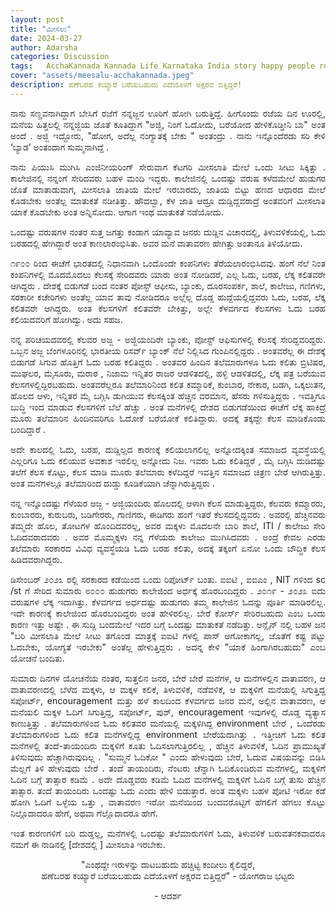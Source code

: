 ```yaml
---
layout: post
title: "ಮೀಸಲು"
date: 2024-03-27
author: Adarsha
categories: Discussion
tags:	AcchaKannada Kannada Life Karnataka India story happy people reservation meesalaati
cover: "assets/meesalu-acchakannada.jpeg"
description: ಹಣೆಬರಹ ಕಯ್ಯಾರೆ ಬರೆಯಬಹುದು ಎದೆಯೊಳಗೆ ಅಕ್ಷರವ ಬಿತ್ತಿದ್ದರೆ!
---
```


<p align = "justify"> ನಾನು ಸಣ್ಣವನಾಗಿದ್ದಾಗ ಬೇಸಿಗೆ ರಜೆಗೆ ನನ್ನಜ್ಜನ ಊರಿಗೆ ಹೋಗಿ ಬರುತ್ತಿದ್ದೆ. ಹೀಗೊಂದು ರಜೆಯ ದಿನ ಊರಲ್ಲಿ, ಮನೆಯ ಹಿತ್ತಲಲ್ಲಿ ನನ್ನಜ್ಜಿಯ ಜೊತೆ ಕೂತಿದ್ದಾಗ "ಅಜ್ಜಿ, ನಿಂಗೆ ಓದೋದು, ಬರೆಯೋದ ಹೇಳಿಕೊಡ್ತೀನಿ ಬಾ" ಅಂತ ಅಂದೆ . ಅಜ್ಜಿ ಇದ್ದೋರು, "ಹೋಗ, ಅದೆಲ್ಲ ನಂಗ್ಯಾತಕ್ಕೆ ಬೇಕು " ಅಂತಂದ್ರು . ನಾನು ಇನ್ನೊಂದೆರಡು ಸರಿ ಕೇಳಿ ‘ಬ್ಯಾಡ’ ಅಂತಂದಾಗ ಸುಮ್ಮನಾಗಿದ್ದೆ . </p>

<p align = "justify"> ನಾನು ಪಿಯುಸಿ ಮುಗಿಸಿ ಎಂಜಿನೀಯರಿಂಗ್ ಸೇರುವಾಗ ಕೆಟಗರಿ ಮೀಸಲಾತಿ ಮೇಲೆ ಒಂದು ಸೀಟು ಸಿಕ್ಕಿತ್ತು . ಕಾಲೇಜಿನಲ್ಲಿ ನನ್ನಂಗೆ ಸೇರಿದವರು ಬಹಳ ಮಂದಿ ಇದ್ದರು. ಕಾಲೇಜಿನಲ್ಲಿ ಒಂದಷ್ಟು ವರುಷ ಕಳೆದಮೇಲೆ ಹುಡುಗರ ಜೊತೆ ಮಾತಾಡುವಾಗ, ಮೀಸಲಾತಿ ಜಾತಿಯ ಮೇಲೆ ಇರಬಾರದು, ಜಾತಿಯ ಬಿಟ್ಟು ಹಣದ ಆಧಾರದ ಮೇಲೆ ಕೊಡಬೇಕು ಅಂತೆಲ್ಲ ಮಾತುಕತೆ ನಡೀತಿತ್ತು. ಹೌದಲ್ವಾ, ಕೆಳ  ಜಾತಿ ಆದ್ರೂ ದುಡ್ಡಿದ್ದವರಾದ್ರೆ ಅಂತವರಿಗೆ ಮೀಸಲಾತಿ ಯಾಕೆ ಕೊಡಬೇಕು ಅಂತ ಅನ್ನಿಸೋದು.  ಆಗಾಗ ಇಂಥ ಮಾತುಕತೆ ನಡೆಯೋದು. </p>

<p align = "justify"> ಒಂದಷ್ಟು ವರುಷಗಳ ನಂತರ ಸುತ್ತ ಜಗತ್ತು ಕಂಡಾಗ ಯಾವ್ಯಾವ ಜನರು ದುಡ್ಡಿನ ವಿಚಾರದಲ್ಲಿ, ತಿಳುವಳಿಕೆಯಲ್ಲಿ, ಓದು ಬರಹದಲ್ಲಿ ಹೇಗಿದ್ದಾರೆ ಅಂತ ಕಾಣಲಾರಂಭಿಸಿತು. ಅವರ ಮನೆ ವಾತಾವರಣ ಹೇಗಿತ್ತು ಅಂತಾನೂ ತಿಳಿಯೋದು. </p>
 
<p align = "justify"> ೧೯೦೦ ರಿಂದ ಈಚೆಗೆ ಭಾರತದಲ್ಲಿ ನಿಧಾನವಾಗಿ ಒಂದೊಂದೇ ಕಂಪನಿಗಳು ತೆರೆಯಲಾರಂಭಿಸಿದವು. ಹಂಗೆ ನೆಲೆ ನಿಂತ ಕಂಪನಿಗಳಲ್ಲಿ ಮೊದಮೊದಲು ಕೆಲಸಕ್ಕೆ ಸೇರಿದವರು ಯಾರು ಅಂತ ನೋಡಿದರೆ, ಎಲ್ಲ ಓದು, ಬರಹ, ಲೆಕ್ಕ ಕಲಿತವರೇ ಆಗಿದ್ದರು . ದೇಶಕ್ಕೆ ಬಿಡುಗಡೆ ಬಂದ ನಂತರ ಪೋಸ್ಟ್  ಆಫೀಸು, ಬ್ಯಾಂಕು, ದೂರಸಂಪರ್ಕ, ಶಾಲೆ, ಕಾಲೇಜು, ಗಣಿಗಳು, ಸರಕಾರೀ ಕಚೇರಿಗಳು ಅಂತೆಲ್ಲ ಯಾವ ತಾವು ನೋಡಿದರೂ ಅಲ್ಲೆಲ್ಲ ದೊಡ್ಡ ಹುದ್ದೆಯಲ್ಲಿದ್ದವರು ಓದು, ಬರಹ, ಲೆಕ್ಕ ಕಲಿತವರೇ ಆಗಿದ್ದರು. ಅಂತ ಕೆಲಸಗಳಿಗೆ ಕಲಿತವರೇ ಬೇಕಿತ್ತು,  ಅಲ್ಲೇ ಕೆಳವರ್ಗದ ಕೆಲಸಗಳು ಓದು ಬರಹ ಕಲಿಯದವರಿಗೆ  ಹೋಗಿದ್ವು. ಅದು ಸಹಜ. </p>

<p align = "justify"> ನನ್ನ ಪರಿಚಯದವರಲ್ಲಿ ಕೆಲವರ ಅಜ್ಜ - ಅಜ್ಜಿಯಂದಿರೇ ಬ್ಯಾಂಕು, ಪೋಸ್ಟ್  ಆಫಿಸುಗಳಲ್ಲಿ ಕೆಲಸಕ್ಕೆ ಸೇರಿದ್ದವರಿದ್ದರು. ಒಬ್ಬನ ಅಜ್ಜ ಬೆಂಗಳೂರಿನಲ್ಲಿ ಭಾರತೀಯ ರಿಸರ್ವ್ ಬ್ಯಾಂಕ್ ನೆಲೆ ನಿಲ್ಲಿಸಿದ ಗುಂಪಿನಲ್ಲಿದ್ದರು . ಅಂತವರೆಲ್ಲ ಈ ದೇಶಕ್ಕೆ ಬಿಡುಗಡೆ ಸಿಗುವ ಹೊತ್ತಿಗೆ ಓದು ಬರಹ ಕಲಿತಿದ್ದರು .  ಅಂತವರ ಹಿಂದಿನ ತಲೆಮಾರುಗಳೂ ಓದು ಕಲಿತು ಬ್ರಿಟಿಷರ, ಮುಘಲರ, ಮೈಸೂರು, ಮರಾಠ , ನಿಜಾಮ ಇನ್ನಿತರ ರಾಜರ ಆಡಳಿತದಲ್ಲಿ, ಹಳ್ಳಿ ಆಡಳಿತದಲ್ಲಿ, ಲೆಕ್ಕ ಪತ್ರ ಬರೆಯುವ ಕೆಲಸಗಳಲ್ಲಿದ್ದಿರಬಹುದು. ಅಂತವರೆಲ್ಲರೂ ತಲೆಮಾರಿನಿಂದ ಕಲಿತ ಕಮ್ಮಾರಿಕೆ, ಕುಂಬಾರ, ನೇಕಾರ, ಬಡಗಿ, ಒಕ್ಕಲುತನ, ಹೊಲದ ಆಳು, ಇನ್ನಿತರ ಮೈ ಬಗ್ಗಿಸಿ ಡುಗಿಯುವ ಕೆಲಸಕ್ಕಿಂತ ಹೆಚ್ಚಿನ ವರಮಾನ, ಹೆಸರು ಗಳಿಸುತ್ತಿದ್ದರು . ಇವತ್ತಿಗೂ ಬುದ್ಧಿ ಇಂದ ಮಾಡುವ ಕೆಲಸಗಳಿಗೆ ಬೆಲೆ ಹೆಚ್ಚು . ಅಂತ ಮನೆಗಳಲ್ಲಿ ದೇಶದ ಬಿಡುಗಡೆಯಿಂದ ಈಚೆಗೆ ಲೆಕ್ಕ ಹಾಕಿದ್ರೆ ಮೂರು ತಲೆಮಾರಿನ ಹಿಂದಿನವರಿಗೂ ಓದೋಕೆ ಬರೆಯೋಕೆ ಕಲಿತಿದ್ದಾರು. ಅದಕ್ಕೆ ತಕ್ಕದ್ದೇ ಕೆಲಸ ಮಾಡಿಕೊಂಡು ಬಂದಿದ್ದಾರೆ . </p>

<p align = "justify"> ಅದೇ ಕಾಲದಲ್ಲಿ ಓದು, ಬರಹ, ದುಡ್ಡಿಲ್ಲದ ಕಾರಣಕ್ಕೆ ಕಲಿಯಲಾಗಲಿಲ್ಲ ಅನ್ನೋದಕ್ಕಿಂತ ಸಮಾಜದ ವ್ಯವಸ್ಥೆಯಲ್ಲಿ ಎಲ್ಲರಿಗೂ ಓದು ಕಲಿಯುವ ಅವಕಾಶ ಇರಲಿಲ್ಲ ಅನ್ನೋದು ನಿಜ. ಇವರು ಓದು ಕಲಿತಿದ್ದರೆ , ಮೈ ಬಗ್ಗಿಸಿ ದುಡಿದಷ್ಟು ತಲೆಗೆ ಕೆಲಸ ಕೊಟ್ಟು, ಕೆಲಸ ಮಾಡಿ ಮೂರು ತಲೆಮಾರು ಕಳೆದಿದ್ದರೆ ಇವತ್ತಿನ ಸಮಾಜದ ಚಿತ್ರಣ ಬೇರೆ ಆಗಿರುತ್ತಿತ್ತು. ಅಂತ ಮನೆಗಳಲ್ಲೂ ತಲೆಮಾರಿಂದ ದುಡ್ಡು ಕೂಡಿಕೆಯಾಗಿ ಚೆನ್ನಾಗಿರುತ್ತಿದ್ದರು . </p>


<p align = "justify"> ನನ್ನ ಇನ್ನೊಂದಷ್ಟು ಗೆಳೆಯರ ಅಜ್ಜ - ಅಜ್ಜಿಯಂದಿರು ಹೊಲದಲ್ಲಿ ಆಳಾಗಿ ಕೆಲಸ ಮಾಡುತ್ತಿದ್ದರು, ಕೆಲವರು ಕಮ್ಮಾರರು, ಕುಂಬಾರರು, ಕುರುಬರು, ಬಡಿಗೇರರು, ಗಾಣಿಗರು, ಈಡಿಗರು  ಹಂಗೆ ಇತರೆ ಕೆಲಸದಲ್ಲಿದ್ದವರು . ಅವರಲ್ಲಿ ಹೆಚ್ಚಿನವರು ತಮ್ಮದೇ ಹೊಲ, ತೋಟಗಳ ಹೊಂದಿದವರಲ್ಲ, ಅವರ ಮಕ್ಕಳು ಮೊದಲನೇ ಬಾರಿ ಶಾಲೆ, ITI / ಕಾಲೇಜು ಸೇರಿ ಓದಿದವರಾದವರು . ಅವರ ಮೊಮ್ಮಕ್ಕಳು ನನ್ನ ಗೆಳೆಯರು ಕಾಲೇಜು ಮುಗಿಸಿದವರು . ಅಂದ್ರೆ ಕೇವಲ ಎರಡು ತಲೆಮಾರು ಸರಕಾರದ ವಿವಿಧ ವ್ಯವಸ್ಥೆಯಡಿ ಓದು ಬರಹ ಕಲಿತು, ಅದಕ್ಕೆ ತಕ್ಕಂಗೆ ಏನೋ ಒಂದು ಬೌದ್ಧಿಕ ಕೆಲಸ ಹಿಡಿದವರಾಗಿದ್ದರು. </p>

<p align = "justify"> ಡಿಸೇಂಬರ್ ೨೦೨೩ ರಲ್ಲಿ ಸರಕಾರದ ಕಡೆಯಿಂದ ಒಂದು ರಿಪೋರ್ಟ್ ಬಂತು. ಐಐಟಿ , ಐಐಎಂ , NIT ಗಳಿಂದ  sc /st ಗೆ ಸೇರಿದ ಸುಮಾರು ೮೦೦೦ ಹುಡುಗರು ಕಾಲೇಜಿಂದ ಅರ್ಧಕ್ಕೆ ಹೊರಬಂದಿದ್ದರು . ೨೦೧೯ - ೨೦೨೩ ಐದು ವರುಷಗಳ ಲೆಕ್ಕ ಇದಾಗಿತ್ತು. ಕೆಳವರ್ಗದ ಅರ್ಧದಷ್ಟು ಹುಡುಗರು ತಮ್ಮ ಕಾಲೇಜಿನ ಓದನ್ನು ಪೂರ್ತಿ ಮಾಡಿರಲಿಲ್ಲ. ಇದೇ ಕಾರಣಕ್ಕೆ ಕಾಲೇಜಿಂದ ಹೊರಬಂದಿದ್ದರು ಅಂತ ಹೇಳಿರಲಿಲ್ಲ. ಬೇರೆ ಕೋರ್ಸ್ ಸೇರಿರಬಹುದು ಎಂಬ ಒಂದು ಕಾರಣ ಇತ್ತು ಅಷ್ಟೇ .  ಈ ಸುದ್ದಿ ಬಂದಮೇಲೆ ಇದರ ಬಗ್ಗೆ ಒಂದಷ್ಟು ಮಾತುಕತೆ ನಡೆದಿತ್ತು. ಆನ್ಲೈನ್  ನಲ್ಲಿ ಬಹಳ ಜನ "ಬರಿ ಮೀಸಲಾತಿ ಮೇಲೆ ಸೀಟು ತಗೊಂಡ ಮಾತ್ರಕ್ಕೆ ಐಐಟಿ  ಗಳಲ್ಲಿ ಪಾಸ್ ಆಗೋಕಾಗಲ್ಲ, ಜೊತೆಗೆ ಕಷ್ಟ ಪಟ್ಟು ಓದಬೇಕು, ಯೋಗ್ಯತೆ ಇರಬೇಕು" ಅಂತೆಲ್ಲ ಹೇಳುತ್ತಿದ್ದರು . ಅದನ್ನ ಕೇಳಿ "ಯಾಕೆ  ಹಿಂಗಾಗಿರಬಹುದು" ಎಂಬ ಯೋಚನೆ ಬಂದಿತು. </p>

<p align = "justify"> ಸುಮಾರು ದಿನಗಳ ಯೋಚನೆಯ ನಂತರ, ಸುತ್ತಲಿನ ಜನರ, ಬೇರೆ ಬೇರೆ ಮನೆಗಳ, ಆ ಮನೆಗಳಲ್ಲಿನ ವಾತಾವರಣ, ಆ ವಾತಾವರಣದಲ್ಲಿ ಬೆಳೆದ ಮಕ್ಕಳು, ಆ ಮಕ್ಕಳ ಕಲಿಕೆ, ತಿಳುವಳಿಕೆ, ನಡೆವಳಿಕೆ, ಆ ಮಕ್ಕಳಿಗೆ ಮನೆಯಲ್ಲಿ ಸಿಗುತ್ತಿದ್ದ ಸಪೋರ್ಟ್, encouragement  ಮತ್ತು ಹಳೆ ಕಾಲದಿಂದ ಕೆಳವರ್ಗದ ಜನರ ಮನೆ, ಅಲ್ಲಿನ ವಾತಾವರಣ, ಆ ಮನೆಯಲಿ ಮಕ್ಕಳ ಓದಿಗೆ ಸಿಗುತ್ತಿದ್ದ, ಸಪೋರ್ಟ್, ಪುಶ್, encouragement ಇವುಗಳಲ್ಲಿ ದೊಡ್ಡ ವ್ಯತ್ಯಾಸ ಕಾಣುತ್ತಿತ್ತು . ತಲೆಮಾರುಗಳಿಂದ ಓದು ಕಲಿತವರ ಮನೆಯಲ್ಲಿ ಮಕ್ಕಳಿಗಿದ್ದ environment  ಬೇರೆ , ಒಂದೆರಡು ತಲೆಮಾರುಗಳಿಂದ ಓದು ಕಲಿತ ಮನೆಗಳಲ್ಲಿದ್ದ environment ಬೇರೆಯದಾಗಿತ್ತು . ಇತ್ತೀಚಿಗೆ ಓದು ಕಲಿತ ಮನೆಗಳಲ್ಲಿ ತಂದೆ-ತಾಯಂದಿರು ಮಕ್ಕಳಿಗೆ ಕೂತು ಓದಿಸಲಾಗುತ್ತಿರಲಿಲ್ಲ , ಹೆಚ್ಚಿನ ತಿಳುವಳಿಕೆ, ಓದಿನ ಪ್ರಾಮುಖ್ಯತೆ ತಿಳಿಸುವುದು ಹೆಚ್ಚಾಗಿರುವುದಿಲ್ಲ . "ಸುಮ್ಮನೆ ಓದಿಕೋ " ಎಂದು ಹೇಳುವುದು ಬೇರೆ, ಓದುವ ವಿಷಯವನ್ನು ಬಿಡಿಸಿ ಮೆಲ್ಲಗೆ ತಿಳಿ ಹೇಳುವುದು ಬೇರೆ . ತಂದೆ ತಾಯಂದಿರು, ನೆಂಟರು ಚೆನ್ನಾಗಿ ಓದಿಕೊಂಡಿರುವ ಮನೆಗಳಲ್ಲಿ, ಮಕ್ಕಳಿಗೆ ಓದಿನ ಬಗ್ಗೆ ತಾತ್ಸಾರ ಕಡಿಮೆ . ಅದೇ ದೊಡ್ಡವರು ಕಡಿಮೆ ಓದಿದ ಮನೆಗಳಲ್ಲಿ ಮಕ್ಕಳಿಗೆ ಓದಿನ ಬಗ್ಗೆ ತುಸು ಹೆಚ್ಚಿನ ತಾತ್ಸಾರ. ತಂದೆ ತಾಯಂದಿರು ಒಂದಷ್ಟು ಓದು ಎಂದು ಹೇಳಿ ಬಿಡುತ್ತಾರೆ. ಅಂತ ಮಕ್ಕಳು ಬಹಳ ಪೋಟಿ ಇರೋ ಕಡೆ ಹೋಗಿ ಓದಿಗೆ ಒಳ್ಳೆಯ ಒತ್ತು , ವಾತಾವರಣ ಇರೋ ಮನೆಯಿಂದ ಬಂದವರೊಟ್ಟಿಗೆ ಹೆಗಲಿಗೆ ಹೆಗಲು ಕೊಟ್ಟು ನಿಲ್ಲೊದಾದರೂ ಹೇಗೆ, ಅಥವಾ ಗೆಲ್ಲೊದಾದರೂ ಹೇಗೆ. </p>

<p align = "justify"> ಇಂತ ಕಾರಣಗಳಿಗೆ ಬರಿ ದುಡ್ಡಲ್ಲ, ಮನೆಗಳಲ್ಲಿ ಒಂದಷ್ಟು ತಲೆಮಾರುಗಳಿಗೆ ಓದು, ತಿಳುವಳಿಕೆ ಬರುವತನಕವಾದರೂ ನಮಗೆ ಈ ನಾಡಿನಲ್ಲಿ [ದೇಶದಲ್ಲಿ ] ಮೀಸಲಾತಿ ಇರಬೇಕು. </p>

<p align="center"> "ಎಂಥದ್ದೇ ಇರುಳನ್ನು ದಾಟಬಹುದು ಹಚ್ಚಿಟ್ಟ ಕಂದೀಲು ಕೈಲಿದ್ದರೆ,<br>
ಹಣೆಬರಹ ಕಯ್ಯಾರೆ ಬರೆಯಬಹುದು ಎದೆಯೊಳಗೆ ಅಕ್ಷರವ ಬಿತ್ತಿದ್ದರೆ" - ಯೋಗರಾಜ ಭಟ್ಟರು </p>

<p align = "center"> - ಆದರ್ಶ </p>

